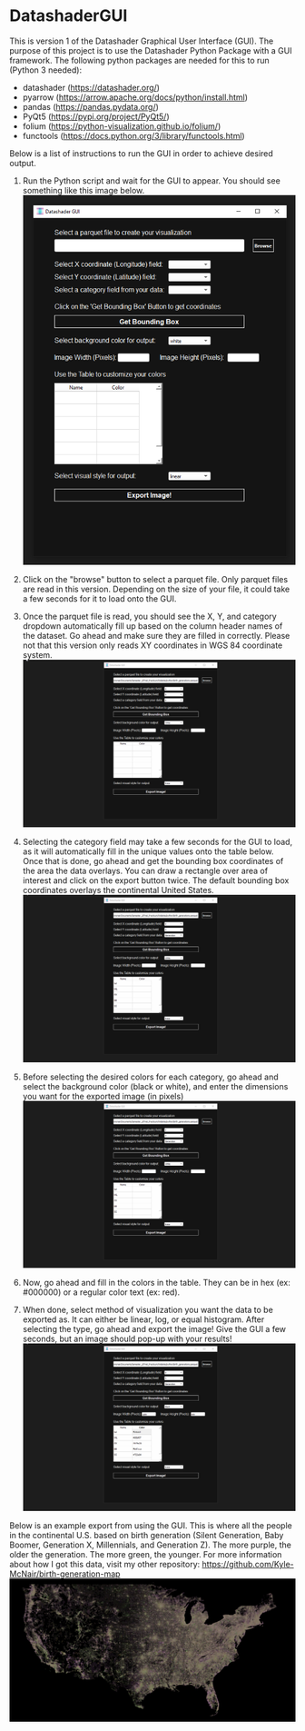 # DatashaderGUI
This is version 1 of the Datashader Graphical User Interface (GUI). The purpose of this project is to use the Datashader Python Package with a GUI framework. The following python packages are needed for this to run (Python 3 needed):
- datashader (https://datashader.org/)
- pyarrow (https://arrow.apache.org/docs/python/install.html)
- pandas (https://pandas.pydata.org/)
- PyQt5 (https://pypi.org/project/PyQt5/)
- folium (https://python-visualization.github.io/folium/)
- functools (https://docs.python.org/3/library/functools.html)

Below is a list of instructions to run the GUI in order to achieve desired output.

1. Run the Python script and wait for the GUI to appear. You should see something like this image below.
!['GUI Open'](images/GUI.PNG)

2. Click on the "browse" button to select a parquet file. Only parquet files are read in this version. Depending on the size of your file, it could take a few seconds for it to load onto the GUI.

3. Once the parquet file is read, you should see the X, Y, and category dropdown automatically fill up based on the column header names of the dataset. Go ahead and make sure they are filled in correctly. Please not that this version only reads XY coordinates in WGS 84 coordinate system.
!['Select Columns'](gif/SelectXY.gif)

4. Selecting the category field may take a few seconds for the GUI to load, as it will automatically fill in the unique values onto the table below. Once that is done, go ahead and get the bounding box coordinates of the area the data overlays. You can draw a rectangle over area of interest and click on the export button twice. The default bounding box coordinates overlays the continental United States.
!['Get Bounding Box Coordinates'](gif/GetBoundingBox.gif)

5. Before selecting the desired colors for each category, go ahead and select the background color (black or white), and enter the dimensions you want for the exported image (in pixels)
!['Background'](gif/BackgroundandDimensions.gif)

6. Now, go ahead and fill in the colors in the table. They can be in hex (ex: #000000) or a regular color text (ex: red).

7. When done, select method of visualization you want the data to be exported as. It can either be linear, log, or equal histogram. After selecting the type, go ahead and export the image! Give the GUI a few seconds, but an image should pop-up with your results!
!['Export'](gif/Export.gif)

Below is an example export from using the GUI. This is where all the people in the continental U.S. based on birth generation (Silent Generation, Baby Boomer, Generation X, Millennials, and Generation Z). The more purple, the older the generation. The more green, the younger. For more information about how I got this data, visit my other repository: https://github.com/Kyle-McNair/birth-generation-map
!['Example'](export/Export.png)
